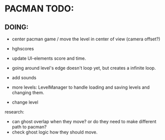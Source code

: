 ﻿# PACMAN TODO:

## DOING:

- center pacman game / move the level in  center of view (camera offset?)
- hghscores
- update UI-elements score and time.
- going around level's edge doesn't loop yet, but  creates a  infinite loop.
- add sounds

- more levels: LevelManager to handle loading and saving levels and changing them.
- change level


research:
- can ghost overlap when they move?  or do  they need to make different path to pacman?
- check ghost logic how they should move.
